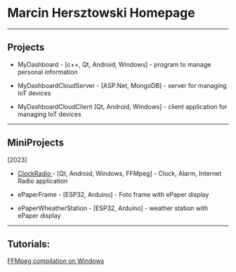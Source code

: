 # Marcin Hersztowski Homepage

---

## Projects

- MyDashboard - [c++, Qt, Android, Windows] - program to manage personal information

- MyDashboardCloudServer - [ASP.Net, MongoDB] - server for managing IoT devices

- MyDashboardCloudClient [Qt, Android, Windows] - client application for managing IoT devices

---

## MiniProjects

[2023] 

- [ClockRadio ](https://github.com/mhersztowski/ClockRadio)- [Qt, Android, Windows, FFMpeg] - Clock, Alarm, Internet Radio application

- ePaperFrame - [ESP32, Arduino] - Foto frame with ePaper display

- ePaperWheatherStation - [ESP32, Arduino] - weather station with ePaper display

---

## Tutorials:

[FFMpeg compilation on Windows](howto/ffmpeg_windows_compiling.md)
